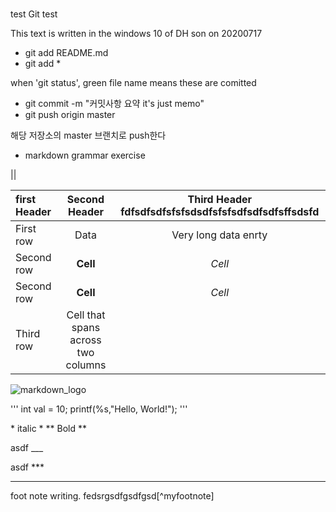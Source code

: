 #
test
Git test

This text is written in the windows 10 of DH son on 20200717

* git add README.md
* git add *

when 'git status', green file name means these are comitted
* git commit -m "커밋사항 요약 it's just memo"
* git push origin master

해당 저장소의 master 브랜치로 push한다

* markdown grammar exercise

||<!--주석 주석-->

| first Header | Second Header | Third Header     fdfsdfsdfsfsfsdsdfsfsfsdfsdfsdfsffsdsfd    |
| :----------- | :-----------: | :-----------------------------------------------:|
| First row    | Data          | Very long data enrty |
| Second row            | **Cell**      | *Cell*              |
| Second row    | **Cell**      | *Cell*               |
| Third row     | Cell that spans across two columns  ||

![markdown_logo](https://raw.github.com/dcurtis/markdown-mark/master/png/208x128.png)

''' 
int val = 10;
printf(%s,"Hello, World!");
'''

\* italic \*
\*\*  Bold \*\*

asdf
\_\_\_

asdf
\*\*\*

---
foot note writing.
fedsrgsdfgsdfgsd[\^myfootnote]
